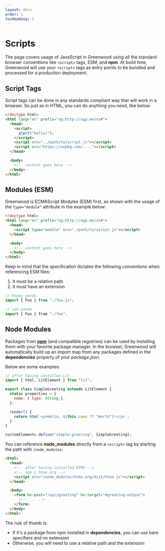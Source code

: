 ```yaml
---
layout: docs
order: 1
tocHeading: 2
---
```


# Scripts

The page covers usage of JavaScript in Greenwood using all the standard browser conventions like `<script>` tags, ESM, and **npm**. At build time, Greenwood will use your `<script>` tags as entry points to be bundled and processed for a production deployment.

## Script Tags

Script tags can be done in any standards compliant way that will work in a browser. So just as in HTML, you can do anything you need, like below:

```html
<!doctype html>
<html lang="en" prefix="og:http://ogp.me/ns#">
  <head>
    <script>
      alert("hello!");
    </script>
    <script src="../path/to/script.js"></script>
    <script src="https://unpkg.com/...."></script>
  </head>

  <body>
    <!-- content goes here -->
  </body>
</html>
```

## Modules (ESM)

Greenwood is ECMAScript Modules (ESM) first, as shown with the usage of the `type="module"` attribute in the example below:

```html
<!doctype html>
<html lang="en" prefix="og:http://ogp.me/ns#">
  <head>
    <script type="module" src="./path/to/script.js"></script>
  </head>

  <body>
    <!-- content goes here -->
  </body>
</html>
```

Keep in mind that the specification dictates the following conventions when referencing ESM files:

1. It must be a relative path
1. It must have an extension

<!-- eslint-disable no-unused-vars -->

```js
// happy panda
import { Foo } from "./foo.js";
```

<!-- eslint-disable no-unused-vars -->

```js
// sad panda
import { Foo } from "./foo";
```

## Node Modules

Packages from [**npm**](https://www.npmjs.com/) (and compatible registries) can be used by installing them with your favorite package manager. In the browser, Greenwood will automatically build up an import map from any packages defined in the **dependencies** property of your _package.json_.

Below are some examples:

```js
// after having installed Lit
import { html, LitElement } from "lit";

export class SimpleGreeting extends LitElement {
  static properties = {
    name: { type: String },
  };

  render() {
    return html`<p>Hello, ${this.name ?? "World"}!</p>`;
  }
}

customElements.define("simple-greeting", SimpleGreeting);
```

You can reference **node_modules** directly from a `<script>` tag by starting the path with `/node_modules`:

```html
<html>
  <head>
    <!-- after having installed HTMX -->
    <!-- npm i htmx.org -->
    <script src="/node_modules/htmx.org/dist/htmx.js"></script>
  </head>

  <body>
    <form hx-post="/api/greeting" hx-target="#greeting-output">
      <!-- ... -->
    </form>
  </body>
</html>
```

The rule of thumb is:

- If it's a package from npm installed in **dependencies**, you can use bare specifiers and no extension
- Otherwise, you will need to use a relative path and the extension
